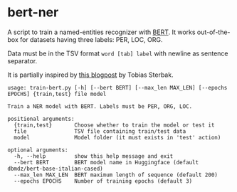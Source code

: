 # bert-ner

A script to train a named-entities recognizer with [BERT](https://en.wikipedia.org/wiki/BERT_(language_model)).
It works out-of-the-box for datasets having three labels: PER, LOC, ORG.

Data must be in the TSV format `word [tab] label` with newline as sentence separator.

It is partially inspired by [this blogpost](https://www.depends-on-the-definition.com/named-entity-recognition-with-bert/) by Tobias Sterbak.

```
usage: train-bert.py [-h] [--bert BERT] [--max_len MAX_LEN] [--epochs EPOCHS] {train,test} file model

Train a NER model with BERT. Labels must be PER, ORG, LOC.

positional arguments:
  {train,test}       Choose whether to train the model or test it
  file               TSV file containing train/test data
  model              Model folder (it must exists in 'test' action)

optional arguments:
  -h, --help         show this help message and exit
  --bert BERT        BERT model name in Huggingface (default dbmdz/bert-base-italian-cased)
  --max_len MAX_LEN  BERT maximum length of sequence (default 200)
  --epochs EPOCHS    Number of training epochs (default 3)
```
